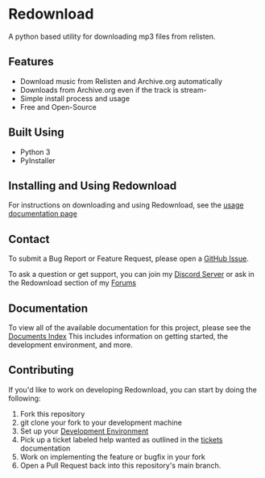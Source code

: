 # Redownload
A python based utility for downloading mp3 files from relisten.

## Features
- Download music from Relisten and Archive.org automatically
- Downloads from Archive.org even if the track is stream-
- Simple install process and usage
- Free and Open-Source

## Built Using
- Python 3
- PyInstaller

## Installing and Using Redownload
For instructions on downloading and using Redownload, see the [usage documentation page](usage.md)

## Contact
To submit a Bug Report or Feature Request, please open a [GitHub Issue](https://github.com/Morpheus636/redownload/issues/new).

To ask a question or get support, you can join my [Discord Server](https://discord.morpheus636.com) or ask in the Redownload section of my 
[Forums](https://forums.morpheus636.com)

## Documentation
To view all of the available documentation for this project, please see the [Documents Index](INDEX.md)
This includes information on getting started, the development environment, and more.

## Contributing
If you'd like to work on developing Redownload, you can start by doing the following:

1. Fork this repository
2. git clone your fork to your development machine
3. Set up your [Development Environment](development.md)
4. Pick up a ticket labeled help wanted as outlined in the [tickets](tickets.md) documentation
5. Work on implementing the feature or bugfix in your fork
6. Open a Pull Request back into this repository's main branch.